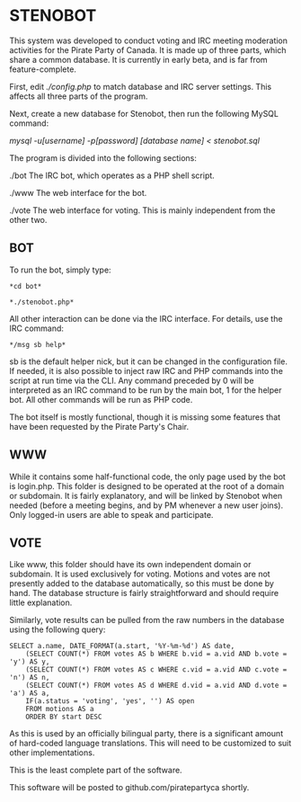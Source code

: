 STENOBOT
========
This system was developed to conduct voting and IRC meeting moderation
activities for the Pirate Party of Canada. It is made up of three parts,
which share a common database. It is currently in early beta, and is far from
feature-complete.

First, edit *./config.php* to match database and IRC server settings. This
affects all three parts of the program.

Next, create a new database for Stenobot, then run the following MySQL command:

*mysql -u[username] -p[password] [database name] < stenobot.sql*

The program is divided into the following sections:


./bot
The IRC bot, which operates as a PHP shell script.

./www
The web interface for the bot.

./vote
The web interface for voting. This is mainly independent from the other two.


BOT
---
To run the bot, simply type:

	*cd bot*

	*./stenobot.php*

All other interaction can be done via the IRC interface. For details, use the
IRC command:

	*/msg sb help*

sb is the default helper nick, but it can be changed in the configuration file.
If needed, it is also possible to inject raw IRC and PHP commands into the
script at run time via the CLI. Any command preceded by 0 will be interpreted
as an IRC command to be run by the main bot, 1 for the helper bot. All other
commands will be run as PHP code.

The bot itself is mostly functional, though it is missing some features that
have been requested by the Pirate Party's Chair.


WWW
---
While it contains some half-functional code, the only page used by the bot is
login.php. This folder is designed to be operated at the root of a domain or
subdomain. It is fairly explanatory, and will be linked by Stenobot when needed
(before a meeting begins, and by PM whenever a new user joins). Only logged-in
users are able to speak and participate.


VOTE
----
Like www, this folder should have its own independent domain or subdomain. It 
is used exclusively for voting. Motions and votes are not presently added to
the database automatically, so this must be done by hand. The database
structure is fairly straightforward and should require little explanation.

Similarly, vote results can be pulled from the raw numbers in the database
using the following query:


    SELECT a.name, DATE_FORMAT(a.start, '%Y-%m-%d') AS date,
	    (SELECT COUNT(*) FROM votes AS b WHERE b.vid = a.vid AND b.vote = 'y') AS y,
	    (SELECT COUNT(*) FROM votes AS c WHERE c.vid = a.vid AND c.vote = 'n') AS n,
	    (SELECT COUNT(*) FROM votes AS d WHERE d.vid = a.vid AND d.vote = 'a') AS a,
	    IF(a.status = 'voting', 'yes', '') AS open
	    FROM motions AS a
	    ORDER BY start DESC


As this is used by an officially bilingual party, there is a significant amount
of hard-coded language translations. This will need to be customized to suit
other implementations.

This is the least complete part of the software.


This software will be posted to github.com/piratepartyca shortly.
